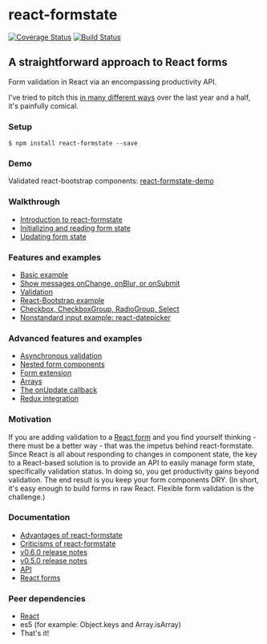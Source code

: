 # react-formstate

[![Coverage Status](https://coveralls.io/repos/github/dtrelogan/react-formstate/badge.svg?branch=master)](https://coveralls.io/github/dtrelogan/react-formstate?branch=master)
[![Build Status](https://travis-ci.org/dtrelogan/react-formstate.svg?branch=master)](https://travis-ci.org/dtrelogan/react-formstate)

## A straightforward approach to React forms

Form validation in React via an encompassing productivity API.

I've tried to pitch this [in many different ways](/docs/spiels.md) over the last year and a half, it's painfully comical.

### Setup

    $ npm install react-formstate --save

### Demo

Validated react-bootstrap components: [react-formstate-demo](https://dtrelogan.github.io/react-formstate-demo/)

### Walkthrough

- [Introduction to react-formstate](/docs/introduction.md)
- [Initializing and reading form state](/docs/workingWithFormState.md)
- [Updating form state](/docs/updatingFormState.md)

### Features and examples

- [Basic example](/docs/basicExample.md)
- [Show messages onChange, onBlur, or onSubmit](/docs/showingMessages.md)
- [Validation](/docs/validationWiring.md)
- [React-Bootstrap example](/docs/reactBootstrapExample.md)
- [Checkbox, CheckboxGroup, RadioGroup, Select](/docs/otherInputTypes.md)
- [Nonstandard input example: react-datepicker](/docs/datePickerExample.md)

### Advanced features and examples

- [Asynchronous validation](/docs/asyncExample.md)
- [Nested form components](/docs/nestedFormExample.md)
- [Form extension](/docs/formExtension.md)
- [Arrays](/docs/arrayExample.md)
- [The onUpdate callback](/docs/onUpdateExample.md)
- [Redux integration](/docs/reduxIntegration.md)

### Motivation

If you are adding validation to a [React form](https://facebook.github.io/react/docs/forms.html) and you find yourself thinking - there must be a better way - that was the impetus behind react-formstate. Since React is all about responding to changes in component state, the key to a React-based solution is to provide an API to easily manage form state, specifically validation status. In doing so, you get productivity gains beyond validation. The end result is you keep your form components DRY. (In short, it's easy enough to build forms in raw React. Flexible form validation is the challenge.)

### Documentation

- [Advantages of react-formstate](/docs/advantages.md)
- [Criticisms of react-formstate](/docs/criticisms.md)
- [v0.6.0 release notes](/docs/releaseNotes.0.6.0.md)
- [v0.5.0 release notes](/docs/releaseNotes.0.5.0.md)
- [API](/docs/api.md)
- [React forms](https://facebook.github.io/react/docs/forms.html)

### Peer dependencies

- [React](https://facebook.github.io/react)
- es5 (for example: Object.keys and Array.isArray)
- That's it!
